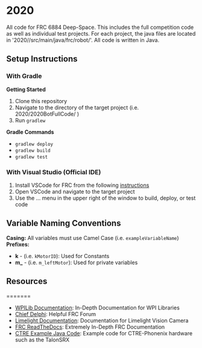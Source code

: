 # 2020

All code for FRC 6884 Deep-Space. This includes the full competition code as well as individual test projects. For each project, the java files are located in '2020/<ProjectName>/src/main/java/frc/robot/'. All code is written in Java.

## Setup Instructions

### With Gradle
**Getting Started**
1. Clone this repository
2. Navigate to the directory of the target project (i.e. 2020/2020BotFullCode/ )
3. Run `gradlew`

**Gradle Commands**
- `gradlew deploy`
- `gradlew build`
- `gradlew test`

### With Visual Studio (Official IDE)
1. Install VSCode for FRC from the following [instructions](https://docs.wpilib.org/en/latest/docs/getting-started/getting-started-frc-control-system/wpilib-setup.html)
2. Open VSCode and navigate to the target project
3. Use the ... menu in the upper right of the window to build, deploy, or test code

## Variable Naming Conventions
**Casing:** All variables must use Camel Case (i.e. `exampleVariableName`)
**Prefixes:**
- **k** - (i.e. `kMotorID`): Used for Constants
- **m_** - (i.e. `m_leftMotor`): Used for private variables

## Resources
=======
- [WPILib Documentation](https://docs.wpilib.org/en/latest/): In-Depth Documentation for WPI Libraries
- [Chief Delphi](https://www.chiefdelphi.com/): Helpful FRC Forum
- [Limelight Documentation](https://docs.limelightvision.io/en/latest/): Documentation for Limelight Vision Camera
- [FRC ReadTheDocs](https://frc-pdr.readthedocs.io/en/latest/): Extremely In-Depth FRC Documentation
- [CTRE Example Java Code](https://github.com/CrossTheRoadElec/Phoenix-Examples-Languages/tree/master/Java%20General): Example code for CTRE-Phonenix hardware such as the TalonSRX

